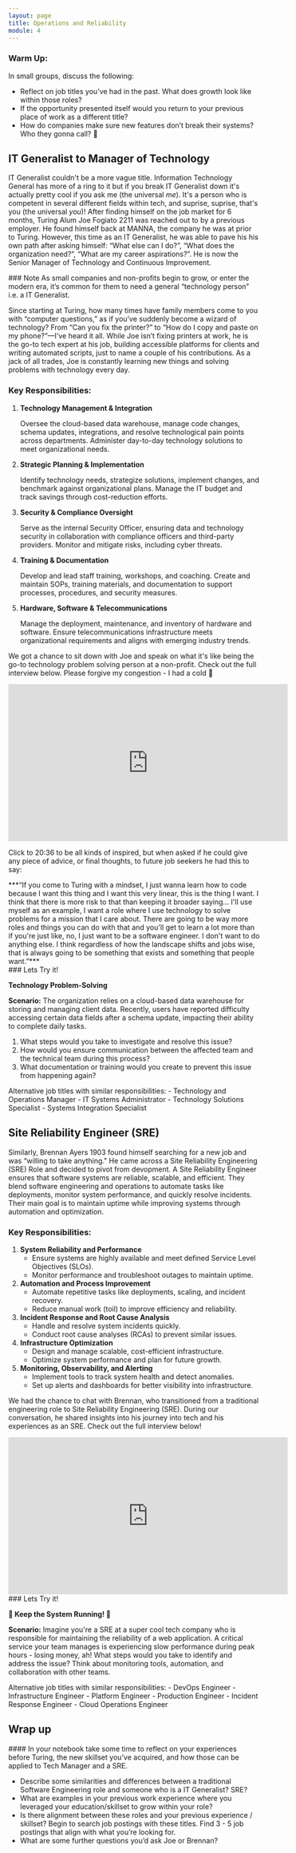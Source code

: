 ```yaml
---
layout: page
title: Operations and Reliability  
module: 4
---
```


### Warm Up:

In small groups, discuss the following:

- Reflect on job titles you’ve had in the past. What does growth look like within those roles?
- If the opportunity presented itself would you return to your previous place of work as a different title?
- How do companies make sure new features don’t break their systems? Who they gonna call?  👻

## IT Generalist to Manager of Technology

IT Generalist couldn't be a more vague title. Information Technology General has more of a ring to it but if you break IT Generalist down it's actually pretty cool if you ask me (the universal _me_). It's a person who is competent in several different fields within tech, and suprise, suprise, that's you (the universal _you_)! After finding himself on the job market for 6 months, Turing Alum Joe Fogiato 2211 was reached out to by a previous employer. He found himself back at MANNA, the company he was at prior to Turing. However, this time as an IT Generalist, he was able to pave his his own path after asking himself: “What else can I do?”, “What does the organization need?”, “What are my career aspirations?”. He is now the Senior Manager of Technology and Continuous Improvement. 

<section class="checks-for-understanding">
### Note
As small companies and non-profits begin to grow, or enter the modern era, it’s common for them to need a general “technology person” i.e. a IT Generalist.
</section>

Since starting at Turing, how many times have family members come to you with “computer questions,” as if you’ve suddenly become a wizard of technology? From “Can you fix the printer?” to “How do I copy and paste on my phone?”—I’ve heard it all. While Joe isn’t fixing printers at work, he is the go-to tech expert at his job, building accessible platforms for clients and writing automated scripts, just to name a couple of his contributions. As a jack of all trades, Joe is constantly learning new things and solving problems with technology every day.

### Key Responsibilities:
1. **Technology Management & Integration**
    
    Oversee the cloud-based data warehouse, manage code changes, schema updates, integrations, and resolve technological pain points across departments. Administer day-to-day technology solutions to meet organizational needs.
    
2. **Strategic Planning & Implementation**
    
    Identify technology needs, strategize solutions, implement changes, and benchmark against organizational plans. Manage the IT budget and track savings through cost-reduction efforts.
    
3. **Security & Compliance Oversight**
    
    Serve as the internal Security Officer, ensuring data and technology security in collaboration with compliance officers and third-party providers. Monitor and mitigate risks, including cyber threats.
    
4. **Training & Documentation**
    
    Develop and lead staff training, workshops, and coaching. Create and maintain SOPs, training materials, and documentation to support processes, procedures, and security measures.
    
5. **Hardware, Software & Telecommunications**
    
    Manage the deployment, maintenance, and inventory of hardware and software. Ensure telecommunications infrastructure meets organizational requirements and aligns with emerging industry trends.

We got a chance to sit down with Joe and speak on what it's like being the go-to technology problem solving person at a non-profit. Check out the full interview below. Please forgive my congestion - I had a cold 🤧

<iframe width="560" height="315" src="https://www.youtube.com/embed/o8HGp95SMEI?si=6HsQ3bnqrMzCAW4p" title="YouTube video player" frameborder="0" allow="accelerometer; autoplay; clipboard-write; encrypted-media; gyroscope; picture-in-picture; web-share" referrerpolicy="strict-origin-when-cross-origin" allowfullscreen></iframe>

Click to 20:36 to be all kinds of inspired, but when asked if he could give any piece of advice, or final thoughts, to future job seekers he had this to say:

<section class="call-to-action">
***“If you come to Turing with a mindset, I just wanna learn how to code because I want this thing and I want this very linear, this is the thing I want. I think that there is more risk to that than keeping it broader saying… I'll use myself as an example, I want a role where I use technology to solve problems for a mission that I care about. There are going to be way more roles and things you can do with that and you'll get to learn a lot more than if you're just like, no, I just want to be a software engineer. I don't want to do anything else. I think regardless of how the landscape shifts and jobs wise, that is always going to be something that exists and something that people want.”***
</section>

<section class="dropdown">
### Lets Try it! 

**Technology Problem-Solving**
    
  **Scenario:**
  The organization relies on a cloud-based data warehouse for storing and managing client data. Recently, users have reported difficulty accessing certain data fields after a schema update, impacting their ability to complete daily tasks.

  1. What steps would you take to investigate and resolve this issue?
  2. How would you ensure communication between the affected team and the technical team during this process?
  3. What documentation or training would you create to prevent this issue from happening again?
</section>

<section class="call-to-action">
Alternative job titles with similar responsibilities:
- Technology and Operations Manager
- IT Systems Administrator
- Technology Solutions Specialist
- Systems Integration Specialist
</section>

## Site Reliability Engineer (SRE)
Similarly, Brennan Ayers 1903 found himself searching for a new job and was “willing to take anything." He came across a Site Reliability Engineering (SRE) Role and decided to pivot from devopment. A Site Reliability Engineer ensures that software systems are reliable, scalable, and efficient. They blend software engineering and operations to automate tasks like deployments, monitor system performance, and quickly resolve incidents. Their main goal is to maintain uptime while improving systems through automation and optimization.

### Key Responsibilities:

1. **System Reliability and Performance**
    - Ensure systems are highly available and meet defined Service Level Objectives (SLOs).
    - Monitor performance and troubleshoot outages to maintain uptime.
2. **Automation and Process Improvement**
    - Automate repetitive tasks like deployments, scaling, and incident recovery.
    - Reduce manual work (toil) to improve efficiency and reliability.
3. **Incident Response and Root Cause Analysis**
    - Handle and resolve system incidents quickly.
    - Conduct root cause analyses (RCAs) to prevent similar issues.
4. **Infrastructure Optimization**
    - Design and manage scalable, cost-efficient infrastructure.
    - Optimize system performance and plan for future growth.
5. **Monitoring, Observability, and Alerting**
    - Implement tools to track system health and detect anomalies.
    - Set up alerts and dashboards for better visibility into infrastructure.

We had the chance to chat with Brennan, who transitioned from a traditional engineering role to Site Reliability Engineering (SRE). During our conversation, he shared insights into his journey into tech and his experiences as an SRE. Check out the full interview below!

<iframe width="560" height="315" src="https://www.youtube.com/embed/9gh2dUtmSSs?si=Zqq78dZi9egcS10A" title="YouTube video player" frameborder="0" allow="accelerometer; autoplay; clipboard-write; encrypted-media; gyroscope; picture-in-picture; web-share" referrerpolicy="strict-origin-when-cross-origin" allowfullscreen></iframe>

<section class="dropdown">
### Lets Try it! 

**🚨 Keep the System Running! 🚨**
    
  **Scenario:**
  Imagine you're a SRE at a super cool tech company who is responsible for maintaining the reliability of a web application. A critical service your team manages is experiencing slow performance during peak hours - losing money, ah! What steps would you take to identify and address the issue? Think about monitoring tools, automation, and collaboration with other teams.  
</section>

<section class="call-to-action">
  Alternative job titles with similar responsibilities:
  - DevOps Engineer
  - Infrastructure Engineer
  - Platform Engineer
  - Production Engineer
  - Incident Response Engineer
  - Cloud Operations Engineer
</section>

## Wrap up

<section class="checks-for-understanding">
  #### In your notebook take some time to reflect on your experiences before Turing, the new skillset you’ve acquired, and how those can be applied to Tech Manager and a SRE.

  - Describe some similarities and differences between a traditional Software Engineering role and someone who is a IT Generalist? SRE?
  - What are examples in your previous work experience where you leveraged your education/skillset to grow within your role?
  - Is there alignment between these roles and your previous experience / skillset? Begin to search job postings with these titles. Find 3 - 5 job postings that align with what you’re looking for.
  - What are some further questions you’d ask Joe or Brennan?
</section>
